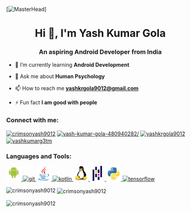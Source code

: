 [![MasterHead](https://mir-s3-cdn-cf.behance.net/project_modules/fs/54b6c068097599.5b50bca476b9b.gif)]

<h1 align="center">Hi 👋, I'm Yash Kumar Gola</h1>
<h3 align="center">An aspiring Android Developer from India</h3>

- 🌱 I’m currently learning **Android Development**

- 💬 Ask me about **Human Psychology**

- 📫 How to reach me **yashkrgola9012@gmail.com**

- ⚡ Fun fact **I am good with people**

<h3 align="left">Connect with me:</h3>
<p align="left">
<a href="https://twitter.com/crimsonyash9012" target="blank"><img align="center" src="https://raw.githubusercontent.com/rahuldkjain/github-profile-readme-generator/master/src/images/icons/Social/twitter.svg" alt="crimsonyash9012" height="30" width="40" /></a>
<a href="https://linkedin.com/in/yash-kumar-gola-480940282/" target="blank"><img align="center" src="https://raw.githubusercontent.com/rahuldkjain/github-profile-readme-generator/master/src/images/icons/Social/linked-in-alt.svg" alt="yash-kumar-gola-480940282/" height="30" width="40" /></a>
<a href="https://www.leetcode.com/yashkrgola9012" target="blank"><img align="center" src="https://raw.githubusercontent.com/rahuldkjain/github-profile-readme-generator/master/src/images/icons/Social/leet-code.svg" alt="yashkrgola9012" height="30" width="40" /></a>
<a href="https://auth.geeksforgeeks.org/user/yashkumarg3tm" target="blank"><img align="center" src="https://raw.githubusercontent.com/rahuldkjain/github-profile-readme-generator/master/src/images/icons/Social/geeks-for-geeks.svg" alt="yashkumarg3tm" height="30" width="40" /></a>
</p>

<h3 align="left">Languages and Tools:</h3>
<p align="left"> <a href="https://developer.android.com" target="_blank" rel="noreferrer"> <img src="https://raw.githubusercontent.com/devicons/devicon/master/icons/android/android-original-wordmark.svg" alt="android" width="40" height="40"/> </a> <a href="https://git-scm.com/" target="_blank" rel="noreferrer"> <img src="https://www.vectorlogo.zone/logos/git-scm/git-scm-icon.svg" alt="git" width="40" height="40"/> </a> <a href="https://www.java.com" target="_blank" rel="noreferrer"> <img src="https://raw.githubusercontent.com/devicons/devicon/master/icons/java/java-original.svg" alt="java" width="40" height="40"/> </a> <a href="https://kotlinlang.org" target="_blank" rel="noreferrer"> <img src="https://www.vectorlogo.zone/logos/kotlinlang/kotlinlang-icon.svg" alt="kotlin" width="40" height="40"/> </a> <a href="https://www.linux.org/" target="_blank" rel="noreferrer"> <img src="https://raw.githubusercontent.com/devicons/devicon/master/icons/linux/linux-original.svg" alt="linux" width="40" height="40"/> </a> <a href="https://pandas.pydata.org/" target="_blank" rel="noreferrer"> <img src="https://raw.githubusercontent.com/devicons/devicon/2ae2a900d2f041da66e950e4d48052658d850630/icons/pandas/pandas-original.svg" alt="pandas" width="40" height="40"/> </a> <a href="https://www.python.org" target="_blank" rel="noreferrer"> <img src="https://raw.githubusercontent.com/devicons/devicon/master/icons/python/python-original.svg" alt="python" width="40" height="40"/> </a> <a href="https://www.tensorflow.org" target="_blank" rel="noreferrer"> <img src="https://www.vectorlogo.zone/logos/tensorflow/tensorflow-icon.svg" alt="tensorflow" width="40" height="40"/> </a> </p>

<p><img align="left" src="https://github-readme-stats.vercel.app/api/top-langs?username=crimsonyash9012&show_icons=true&locale=en&layout=compact" alt="crimsonyash9012" /></p>

<p>&nbsp;<img align="center" src="https://github-readme-stats.vercel.app/api?username=crimsonyash9012&show_icons=true&locale=en" alt="crimsonyash9012" /></p>

<p><img align="center" src="https://github-readme-streak-stats.herokuapp.com/?user=crimsonyash9012&" alt="crimsonyash9012" /></p>
